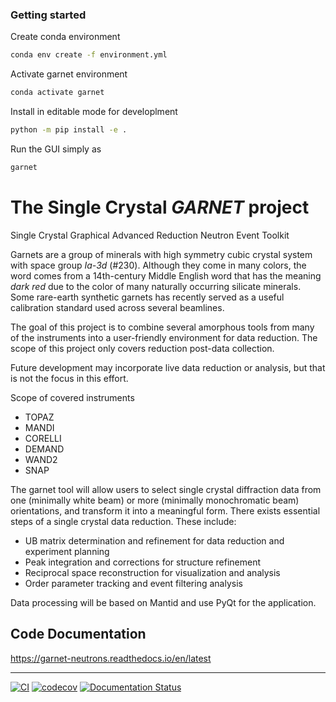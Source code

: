 ### Getting started

Create conda environment
```bash
conda env create -f environment.yml
```

Activate garnet environment
```bash
conda activate garnet
```

Install in editable mode for developlment
```bash
python -m pip install -e .
```

Run the GUI simply as
```bash
garnet
```

# The Single Crystal *GARNET* project
Single Crystal Graphical Advanced Reduction Neutron Event Toolkit

Garnets are a group of minerals with high symmetry cubic crystal system with space group *Ia-3d* (#230).
Although they come in many colors, the word comes from a 14th-century Middle English word that has the meaning *dark red* due to the color of many naturally occurring silicate minerals.
Some rare-earth synthetic garnets has recently served as a useful calibration standard used across several beamlines.

The goal of this project is to combine several amorphous tools from many of the instruments into a user-friendly environment for data reduction.
The scope of this project only covers reduction post-data collection.

Future development may incorporate live data reduction or analysis, but that is not the focus in this effort.

Scope of covered instruments
- TOPAZ
- MANDI
- CORELLI
- DEMAND
- WAND2
- SNAP

The garnet tool will allow users to select single crystal diffraction data from one (minimally white beam) or more (minimally monochromatic beam) orientations, and transform it into a meaningful form.
There exists essential steps of a single crystal data reduction.
These include:
- UB matrix determination and refinement for data reduction and experiment planning
- Peak integration and corrections for structure refinement
- Reciprocal space reconstruction for visualization and analysis
- Order parameter tracking and event filtering analysis

Data processing will be based on Mantid and use PyQt for the application.


## Code Documentation

https://garnet-neutrons.readthedocs.io/en/latest

---

[![CI](https://github.com/neutrons/garnet/actions/workflows/actions.yml/badge.svg?branch=next)](https://github.com/neutrons/garnet/actions/workflows/actions.yml)
[![codecov](https://codecov.io/gh/neutrons/garnet/branch/next/graph/badge.svg?token=J1ZNHXF6Ml)](https://codecov.io/gh/neutrons/garnet)
[![Documentation Status](https://readthedocs.org/projects/garnet-neutrons/badge/?version=latest)](https://garnet-neutrons.readthedocs.io/en/latest/?badge=latest)
